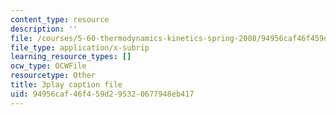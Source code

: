 ```yaml
---
content_type: resource
description: ''
file: /courses/5-60-thermodynamics-kinetics-spring-2008/94956caf46f459d295320677948eb417_PmJoExiSPo.vtt
file_type: application/x-subrip
learning_resource_types: []
ocw_type: OCWFile
resourcetype: Other
title: 3play caption file
uid: 94956caf-46f4-59d2-9532-0677948eb417
---
```


